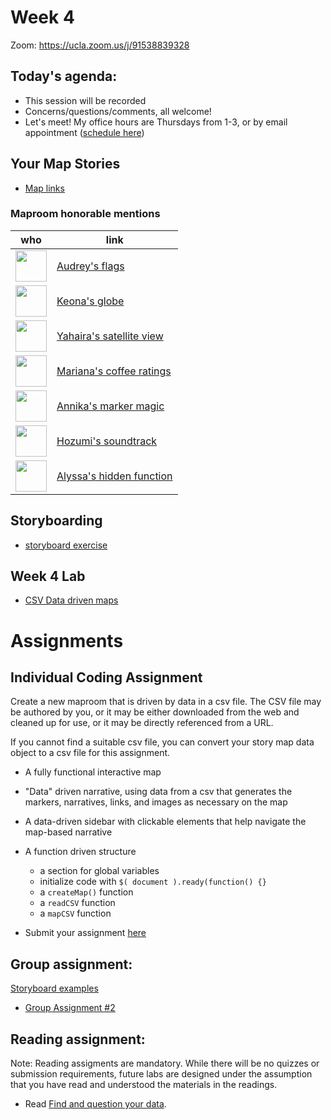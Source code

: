 # Week 4

Zoom: https://ucla.zoom.us/j/91538839328

## Today's agenda:

- This session will be recorded
- Concerns/questions/comments, all welcome!
- Let's meet! My office hours are Thursdays from 1-3, or by email appointment ([schedule here](https://calendly.com/yohda/dh151))

## Your Map Stories

- [Map links](https://github.com/yohman/22S-DH151/discussions/7)

### Maproom honorable mentions

who | link 
--- | ---
<img src="https://avatars.githubusercontent.com/u/86279691?s=64&v=4" width=50> | [Audrey's flags](https://audreytey.github.io/DH151/Week3/index.html)
<img src="https://avatars.githubusercontent.com/u/77227941?s=64&v=4" width=50> | [Keona's globe](https://kmpablo.github.io/DH151/Week3/mapindex.html)
<img src="https://avatars.githubusercontent.com/u/88252077?s=64&v=4" width=50> | [Yahaira's satellite view](https://yahairaycortez.github.io/DH151/Week3/index.html)
<img src="https://avatars.githubusercontent.com/u/91553236?s=64&v=4" width=50> | [Mariana's coffee ratings](https://marianao-b.github.io/22S-DH151/Week3/index.html)
<img src="https://avatars.githubusercontent.com/u/102548069?s=64&v=4" width=50> | [Annika's marker magic](https://siala7.github.io/DH151/Week3/)
<img src="https://avatars.githubusercontent.com/u/74166310?s=60&v=4" width=50> | [Hozumi's soundtrack](https://hoz-map.github.io/DH151/Week3/index.html)
<img src="https://avatars.githubusercontent.com/u/97260713?s=64&v=4" width=50> | [Alyssa's hidden function](https://lsssmmns.github.io/DH151/Week3/aboutme.html)

## Storyboarding

- [storyboard exercise](storyboard.md)

## Week 4 Lab

- [CSV Data driven maps](Lab)

# Assignments

## Individual Coding Assignment

Create a new maproom that is driven by data in a csv file. The CSV file may be authored by you, or it may be either downloaded from the web and cleaned up for use, or it may be directly referenced from a URL.

If you cannot find a suitable csv file, you can convert your story map data object to a csv file for this assignment.

- A fully functional interactive map
- "Data" driven narrative, using data from a csv that generates the markers, narratives, links, and images as necessary on the map
- A data-driven sidebar with clickable elements that help navigate the map-based narrative
- A function driven structure
  - a section for global variables
  - initialize code with `$( document ).ready(function() {}`
  - a `createMap()` function
  - a `readCSV` function
  - a `mapCSV` function


- Submit your assignment [here](https://github.com/yohman/22S-DH151/discussions/10)

## Group assignment:

[Storyboard examples](https://docs.google.com/presentation/d/1famiX2lWNtsAk-o3_S48Ka7bImBAvRq3UXBKllDwMvw/edit?usp=sharing)

- [Group Assignment #2](https://github.com/yohman/22S-DH151/blob/main/Group%20Assignments/GroupAssignment2.md)

## Reading assignment:

Note: Reading assigments are mandatory. While there will be no quizzes or submission requirements, future labs are designed under the assumption that you have read and understood the materials in the readings.

- Read [Find and question your data](https://handsondataviz.org/find.html). 

